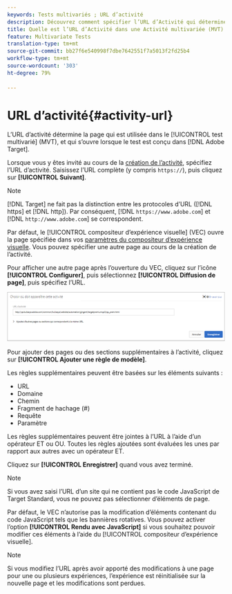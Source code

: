 ```yaml
---
keywords: Tests multivariés ; URL d’activité
description: Découvrez comment spécifier l’URL d’Activité qui détermine la page utilisée dans le test et qui s’ouvre lorsque l’activité de test multivarié est conçue à l’aide d’Adobe Target.
title: Quelle est l’URL d’Activité dans une Activité multivariée (MVT) ?
feature: Multivariate Tests
translation-type: tm+mt
source-git-commit: bb27f6e540998f7dbe7642551f7a5013f2fd25b4
workflow-type: tm+mt
source-wordcount: '303'
ht-degree: 79%

---
```



# URL d’activité{#activity-url}

L’URL d’activité détermine la page qui est utilisée dans le [!UICONTROL test multivarié] (MVT), et qui s’ouvre lorsque le test est conçu dans [!DNL Adobe Target].

Lorsque vous y êtes invité au cours de la [création de l’activité](/help/c-activities/c-multivariate-testing/t-create-multivariate-test/create-multivariate-test.md), spécifiez l’URL d’activité. Saisissez l’URL complète (y compris `https://`), puis cliquez sur **[!UICONTROL Suivant]**.

>[!NOTE]
>
>[!DNL Target] ne fait pas la distinction entre les protocoles d’URL ([!DNL https] et [!DNL http]). Par conséquent, [!DNL `https://www.adobe.com`] et [!DNL `http://www.adobe.com`] se correspondent.

Par défaut, le [!UICONTROL compositeur d’expérience visuelle] (VEC) ouvre la page spécifiée dans vos [paramètres du compositeur d’expérience visuelle](/help/administrating-target/visual-experience-composer-set-up.md). Vous pouvez spécifier une autre page au cours de la création de l’activité.

Pour afficher une autre page après l’ouverture du VEC, cliquez sur l’icône **[!UICONTROL Configurer]**, puis sélectionnez **[!UICONTROL Diffusion de page]**, puis spécifiez l’URL.

![Boîte de dialogue Diffusion de page](/help/c-activities/c-multivariate-testing/t-create-multivariate-test/assets/url-config.png)

Pour ajouter des pages ou des sections supplémentaires à l’activité, cliquez sur **[!UICONTROL Ajouter une règle de modèle]**.

Les règles supplémentaires peuvent être basées sur les éléments suivants :

* URL
* Domaine
* Chemin
* Fragment de hachage (#)
* Requête
* Paramètre

Les règles supplémentaires peuvent être jointes à l’URL à l’aide d’un opérateur ET ou OU. Toutes les règles ajoutées sont évaluées les unes par rapport aux autres avec un opérateur ET.

Cliquez sur **[!UICONTROL Enregistrer]** quand vous avez terminé.

>[!NOTE]
>
>Si vous avez saisi l’URL d’un site qui ne contient pas le code JavaScript de Target Standard, vous ne pouvez pas sélectionner d’éléments de page.

Par défaut, le VEC n’autorise pas la modification d’éléments contenant du code JavaScript tels que les bannières rotatives. Vous pouvez activer l’option **[!UICONTROL Rendu avec JavaScript]** si vous souhaitez pouvoir modifier ces éléments à l’aide du [!UICONTROL compositeur d’expérience visuelle].

>[!NOTE]
>
>Si vous modifiez l’URL après avoir apporté des modifications à une page pour une ou plusieurs expériences, l’expérience est réinitialisée sur la nouvelle page et les modifications sont perdues.